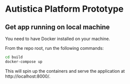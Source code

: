 # Autistica Platform Prototype

## Get app running on local machine

You need to have Docker installed on your machine.

From the repo root, run the following commands:

```bash
cd build
docker-compose up
```

This will spin up the containers and serve the application at http://localhost:8000/.
